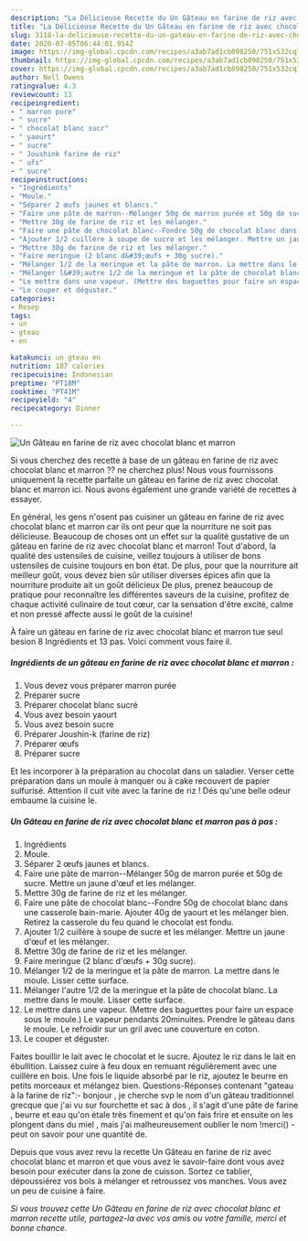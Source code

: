 ```yaml
---
description: "La Délicieuse Recette du Un Gâteau en farine de riz avec chocolat blanc et marron"
title: "La Délicieuse Recette du Un Gâteau en farine de riz avec chocolat blanc et marron"
slug: 3118-la-delicieuse-recette-du-un-gateau-en-farine-de-riz-avec-chocolat-blanc-et-marron
date: 2020-07-05T06:44:01.954Z
image: https://img-global.cpcdn.com/recipes/a3ab7ad1cb098250/751x532cq70/un-gateau-en-farine-de-riz-avec-chocolat-blanc-et-marron-photo-principale-de-la-recette.jpg
thumbnail: https://img-global.cpcdn.com/recipes/a3ab7ad1cb098250/751x532cq70/un-gateau-en-farine-de-riz-avec-chocolat-blanc-et-marron-photo-principale-de-la-recette.jpg
cover: https://img-global.cpcdn.com/recipes/a3ab7ad1cb098250/751x532cq70/un-gateau-en-farine-de-riz-avec-chocolat-blanc-et-marron-photo-principale-de-la-recette.jpg
author: Nell Owens
ratingvalue: 4.3
reviewcount: 13
recipeingredient:
- " marron pure"
- " sucre"
- " chocolat blanc sucr"
- " yaourt"
- " sucre"
- " Joushink farine de riz"
- " ufs"
- " sucre"
recipeinstructions:
- "Ingrédients"
- "Moule."
- "Séparer 2 œufs jaunes et blancs."
- "Faire une pâte de marron--Mélanger 50g de marron purée et 50g de sucre. Mettre un jaune d&#39;œuf et les mélanger."
- "Mettre 30g de farine de riz et les mélanger."
- "Faire une pâte de chocolat blanc--Fondre 50g de chocolat blanc dans une casserole bain-marie. Ajouter 40g de yaourt et les mélanger bien. Retirez la casserole du feu quand le chocolat est fondu."
- "Ajouter 1/2 cuillère à soupe de sucre et les mélanger. Mettre un jaune d&#39;œuf et les mélanger."
- "Mettre 30g de farine de riz et les mélanger."
- "Faire meringue (2 blanc d&#39;œufs + 30g sucre)."
- "Mélanger 1/2 de la meringue et la pâte de marron. La mettre dans le moule. Lisser cette surface."
- "Mélanger l&#39;autre 1/2 de la meringue et la pâte de chocolat blanc. La mettre dans le moule. Lisser cette surface."
- "Le mettre dans une vapeur. (Mettre des baguettes pour faire un espace sous le moule.) Le vapeur pendants 20minuites. Prendre le gâteau dans le moule. Le refroidir sur un gril avec une couverture en coton."
- "Le couper et déguster."
categories:
- Resep
tags:
- un
- gteau
- en

katakunci: un gteau en 
nutrition: 187 calories
recipecuisine: Indonesian
preptime: "PT18M"
cooktime: "PT41M"
recipeyield: "4"
recipecategory: Dinner

---
```



![Un Gâteau en farine de riz avec chocolat blanc et marron](https://img-global.cpcdn.com/recipes/a3ab7ad1cb098250/751x532cq70/un-gateau-en-farine-de-riz-avec-chocolat-blanc-et-marron-photo-principale-de-la-recette.jpg)

Si vous cherchez des recette à base de un gâteau en farine de riz avec chocolat blanc et marron ?? ne cherchez plus! Nous vous fournissons uniquement la recette parfaite un gâteau en farine de riz avec chocolat blanc et marron ici. Nous avons également une grande variété de recettes à essayer.

En général, les gens n'osent pas cuisiner un gâteau en farine de riz avec chocolat blanc et marron car ils ont peur que la nourriture ne soit pas délicieuse. Beaucoup de choses ont un effet sur la qualité gustative de un gâteau en farine de riz avec chocolat blanc et marron! Tout d'abord, la qualité des ustensiles de cuisine, veillez toujours à utiliser de bons ustensiles de cuisine toujours en bon état. De plus, pour que la nourriture ait meilleur goût, vous devez bien sûr utiliser diverses épices afin que la nourriture produite ait un goût délicieux De plus, prenez beaucoup de pratique pour reconnaître les différentes saveurs de la cuisine, profitez de chaque activité culinaire de tout cœur, car la sensation d'être excité, calme et non pressé affecte aussi le goût de la cuisine!

<!--inarticleads1-->

À faire un gâteau en farine de riz avec chocolat blanc et marron tue seul besion 8 Ingrédients et 13 pas. Voici comment vous faire il.

##### Ingrédients de un gâteau en farine de riz avec chocolat blanc et marron :

1. Vous devez vous préparer  marron purée
1. Préparer  sucre
1. Préparer  chocolat blanc sucré
1. Vous avez besoin  yaourt
1. Vous avez besoin  sucre
1. Préparer  Joushin-k (farine de riz)
1. Préparer  œufs
1. Préparer  sucre


Et les incorporer à la préparation au chocolat dans un saladier. Verser cette préparation dans un moule à manquer ou à cake recouvert de papier sulfurisé. Attention il cuit vite avec la farine de riz ! Dés qu&#39;une belle odeur embaume la cuisine le. 

<!--inarticleads2-->

##### Un Gâteau en farine de riz avec chocolat blanc et marron pas à pas :

1. Ingrédients
1. Moule.
1. Séparer 2 œufs jaunes et blancs.
1. Faire une pâte de marron--Mélanger 50g de marron purée et 50g de sucre. Mettre un jaune d&#39;œuf et les mélanger.
1. Mettre 30g de farine de riz et les mélanger.
1. Faire une pâte de chocolat blanc--Fondre 50g de chocolat blanc dans une casserole bain-marie. Ajouter 40g de yaourt et les mélanger bien. Retirez la casserole du feu quand le chocolat est fondu.
1. Ajouter 1/2 cuillère à soupe de sucre et les mélanger. Mettre un jaune d&#39;œuf et les mélanger.
1. Mettre 30g de farine de riz et les mélanger.
1. Faire meringue (2 blanc d&#39;œufs + 30g sucre).
1. Mélanger 1/2 de la meringue et la pâte de marron. La mettre dans le moule. Lisser cette surface.
1. Mélanger l&#39;autre 1/2 de la meringue et la pâte de chocolat blanc. La mettre dans le moule. Lisser cette surface.
1. Le mettre dans une vapeur. (Mettre des baguettes pour faire un espace sous le moule.) Le vapeur pendants 20minuites. Prendre le gâteau dans le moule. Le refroidir sur un gril avec une couverture en coton.
1. Le couper et déguster.


Faites bouillir le lait avec le chocolat et le sucre. Ajoutez le riz dans le lait en ébullition. Laissez cuire à feu doux en remuant régulièrement avec une cuillère en bois. Une fois le liquide absorbé par le riz, ajoutez le beurre en petits morceaux et mélangez bien. Questions-Réponses contenant &#34;gateau à la farine de riz&#34;:- bonjour , je cherche svp le nom d&#39;un gâteau traditionnel grecque que j&#39;ai vu sur fourchette et sac à dos , il s&#39;agit d&#39;une pâte de farine , beurre et eau qu&#39;on étale très finement et qu&#39;on fais frire et ensuite on les plongent dans du miel , mais j&#39;ai malheureusement oublier le nom !merci() - peut on savoir pour une quantité de. 

<!--inarticleads1-->

<p>
Depuis que vous avez revu la recette Un Gâteau en farine de riz avec chocolat blanc et marron et que vous avez le savoir-faire dont vous avez besoin pour exécuter dans la zone de cuisson. Sortez ce tablier, dépoussiérez vos bols à mélanger et retroussez vos manches. Vous avez un peu de cuisine à faire.
</p>

<p>
<i>Si vous trouvez cette Un Gâteau en farine de riz avec chocolat blanc et marron recette utile, partagez-la avec vos amis ou votre famille, merci et bonne chance.</i>
</p>
